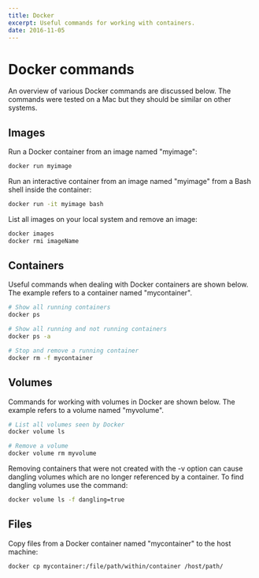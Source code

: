 ```yaml
---
title: Docker
excerpt: Useful commands for working with containers.
date: 2016-11-05
---
```


# Docker commands

An overview of various Docker commands are discussed below. The commands were
tested on a Mac but they should be similar on other systems.

## Images

Run a Docker container from an image named "myimage":

```bash
docker run myimage
```

Run an interactive container from an image named "myimage" from a Bash shell
inside the container:

```bash
docker run -it myimage bash
```

List all images on your local system and remove an image:

```bash
docker images
docker rmi imageName
```

## Containers

Useful commands when dealing with Docker containers are shown below. The example refers to a container named "mycontainer".

```bash
# Show all running containers
docker ps

# Show all running and not running containers
docker ps -a

# Stop and remove a running container
docker rm -f mycontainer
```

## Volumes

Commands for working with volumes in Docker are shown below. The example refers to a volume named "myvolume".

```bash
# List all volumes seen by Docker
docker volume ls

# Remove a volume
docker volume rm myvolume
```

Removing containers that were not created with the -v option can cause
dangling volumes which are no longer referenced by a container. To find
dangling volumes use the command:

```bash
docker volume ls -f dangling=true
```

## Files

Copy files from a Docker container named "mycontainer" to the host machine:

```bash
docker cp mycontainer:/file/path/within/container /host/path/
```

